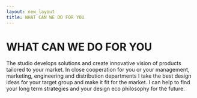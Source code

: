 ```yaml
---
layout: new_layout
title: WHAT CAN WE DO FOR YOU
---
```

# WHAT CAN WE DO FOR YOU

The studio develops solutions and create innovative vision of products tailored to your market. In close cooperation for you or your management, marketing, engineering and distribution departments I take the best design ideas for your target group and make it fit for the market. I can help to find your long term strategies and your design eco philosophy for the future.